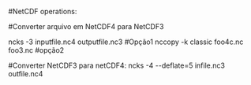 #NetCDF operations:

#Converter arquivo em NetCDF4 para NetCDF3

 ncks -3 inputfile.nc4 outputfile.nc3 #Opção1
 nccopy -k classic foo4c.nc foo3.nc #opção2

#Converter NetCDF3 para netCDF4: 
 ncks -4 --deflate=5 infile.nc3 outfile.nc4
